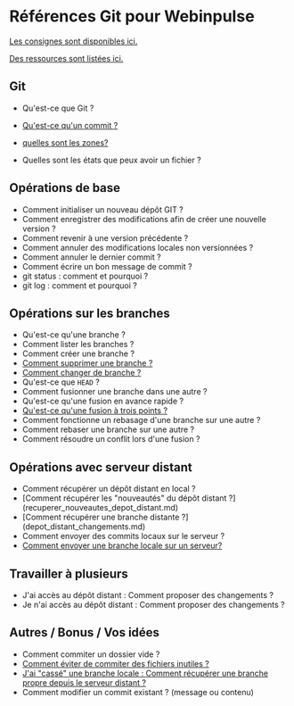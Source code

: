 # Références Git pour Webinpulse

[Les consignes sont disponibles ici.](consignes.md)

[Des ressources sont listées ici.](ressources.md)

## Git

* Qu'est-ce que Git ?
* [Qu'est-ce qu'un commit ?](git/reponse_commit.md)
* [quelles sont les zones?](git/reponse_zones.md)

* Quelles sont les états que peux avoir un fichier ?

## Opérations de base

* Comment initialiser un nouveau dépôt GIT ?
* Comment enregistrer des modifications afin de créer une nouvelle version ?
* Comment revenir à une version précédente ?
* Comment annuler des modifications locales non versionnées ?
* Comment annuler le dernier commit ?
* Comment écrire un bon message de commit ?
* git status : comment et pourquoi ?
* git log : comment et pourquoi ?

## Opérations sur les branches

* Qu'est-ce qu'une branche ?
* Comment lister les branches ?
* Comment créer une branche ?
* [Comment supprimer une branche ?](branches/suppression_branche.md)
* [Comment changer de branche ?](branches/changer_de_branche.md)
* Qu'est-ce que `HEAD` ?
* Comment fusionner une branche dans une autre ?
* Qu'est-ce qu'une fusion en avance rapide ?
* [Qu'est-ce qu'une fusion à trois points ?](branches/fusion_3_points.md)
* Comment fonctionne un rebasage d'une branche sur une autre ?
* Comment rebaser une branche sur une autre ?
* Comment résoudre un conflit lors d'une fusion ?

## Opérations avec serveur distant

* Comment récupérer un dépôt distant en local ?
* [Comment récupérer les "nouveautés" du dépôt distant ?] (recuperer_nouveautes_depot_distant.md)
* [Comment récupérer une branche distante ?] (depot_distant_changements.md)
* Comment envoyer des commits locaux sur le serveur ?
* [Comment envoyer une branche locale sur un serveur?](serveur_distant/send_branch_to_server.md)



## Travailler à plusieurs

* J'ai accès au dépôt distant : Comment proposer des changements ?
* Je n'ai accès au dépôt distant : Comment proposer des changements ?

## Autres / Bonus / Vos idées

* Comment commiter un dossier vide ?
* [Comment éviter de commiter des fichiers inutiles ?](comment_eviter_de_commiter_des_fichiers_inutiles.md)
* [J'ai "cassé" une branche locale : Comment récupérer une branche propre depuis le serveur distant ?](recup_branch.md)
* Comment modifier un commit existant ? (message ou contenu)

